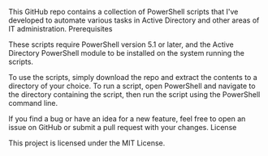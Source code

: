 This GitHub repo contains a collection of PowerShell scripts that I've developed to automate various tasks in Active Directory and other areas of IT administration.
Prerequisites

These scripts require PowerShell version 5.1 or later, and the Active Directory PowerShell module to be installed on the system running the scripts.

To use the scripts, simply download the repo and extract the contents to a directory of your choice. To run a script, open PowerShell and navigate 
to the directory containing the script, then run the script using the PowerShell command line.

If you find a bug or have an idea for a new feature, feel free to open an issue on GitHub or submit a pull request with your changes.
License

This project is licensed under the MIT License.
